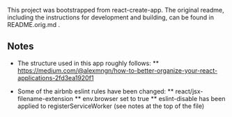 This project was bootstrapped from react-create-app. The original readme, including the instructions for development
and building, can be found in README.orig.md .

## Notes

* The structure used in this app roughly follows:
** https://medium.com/@alexmngn/how-to-better-organize-your-react-applications-2fd3ea1920f1

* Some of the airbnb eslint rules have been changed:
** react/jsx-filename-extension
** env.browser set to true
** eslint-disable has been applied to registerServiceWorker (see notes at the top of the file)
